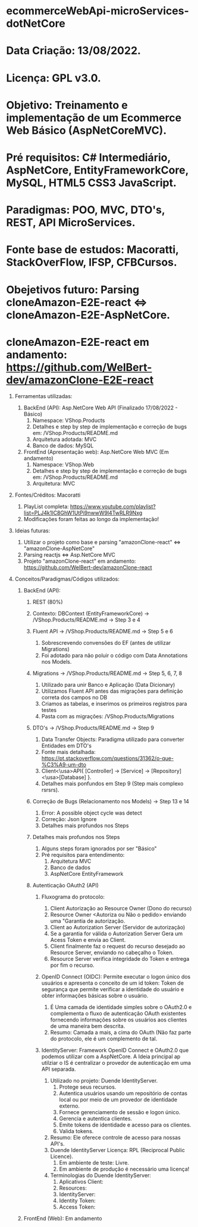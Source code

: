 # ecommerceWebApi-microServices-dotNetCore

# Data Criação: 13/08/2022.
# Licença: GPL v3.0.
# Objetivo: Treinamento e implementação de um Ecommerce Web Básico (AspNetCoreMVC).
# Pré requisitos: C# Intermediário, AspNetCore, EntityFrameworkCore, MySQL, HTML5 CSS3 JavaScript.
# Paradigmas: POO, MVC, DTO's, REST, API MicroServices.
# Fonte base de estudos: Macoratti, StackOverFlow, IFSP, CFBCursos.
# Obejetivos futuro: Parsing cloneAmazon-E2E-react <=> cloneAmazon-E2E-AspNetCore.
# cloneAmazon-E2E-react em andamento: https://github.com/WelBert-dev/amazonClone-E2E-react

1. Ferramentas utilizadas:
 
    1. BackEnd (API): Asp.NetCore Web API (Finalizado 17/08/2022 - Básico)
        1. Namespace: VShop.Products 
        2. Detalhes e step by step de implementação e correção de bugs em: /VShop.Products/README.md
        3. Arquitetura adotada: MVC
        4. Banco de dados: MySQL
    2. FrontEnd (Apresentação web): Asp.NetCore Web MVC (Em andamento)
        1. Namespace: VShop.Web
        2. Detalhes e step by step de implementação e correção de bugs em: /VShop.Products/README.md
        3. Arquitetura: MVC

2. Fontes/Créditos: Macoratti
    1. PlayList completa: https://www.youtube.com/playlist?list=PLJ4k1IC8GhW1UtPi9nwwW9l4TwRLR9Nxg
    2. Modificações foram feitas ao longo da implementação! 

3. Ideias futuras:
    1. Utilizar o projeto como base e parsing "amazonClone-react" <=> "amazonClone-AspNetCore"
    2. Parsing reactjs <=> Asp.NetCore MVC
    3. Projeto "amazonClone-react" em andamento: https://github.com/WelBert-dev/amazonClone-react

4. Conceitos/Paradigmas/Códigos utilizados:
    1. BackEnd (API):
        1. REST (80%)

        2. Contexto: DBContext (EntityFrameworkCore) -> /VShop.Products/README.md -> Step 3 e 4

        3. Fluent API -> /VShop.Products/README.md -> Step 5 e 6
            1. Sobrescrevendo convensões do EF (antes de utilizar Migrations)
            2. Foi adotado para não poluir o código com Data Annotations nos Models.

        4. Migrations -> /VShop.Products/README.md -> Step 5, 6, 7, 8
            1. Utilizado para unir Banco e Aplicação (Data Dicionary)
            2. Utilizamos Fluent API antes das migrações para definição correta dos campos no DB
            3. Criamos as tabelas, e inserimos os primeiros registros para testes
            4. Pasta com as migrações: /VShop.Products/Migrations

        5. DTO's -> /VShop.Products/README.md -> Step 9
            1. Data Transfer Objects: Paradigma utilizado para converter Entidades em DTO's
            2. Fonte mais detalhada: https://pt.stackoverflow.com/questions/31362/o-que-%C3%A9-um-dto
            3. Client<\usa>API{ [Controller] -> [Service] -> [Repository]<\usa>[Database] }.
            4. Detalhes mais ponfundos em Step 9 (Step mais complexo rsrsrs).
        
        6. Correção de Bugs (Relacionamento nos Models) -> Step 13 e 14
            1. Error: A possible object cycle was detect
            2. Correção: Json Ignore 
            3. Detalhes mais profundos nos Steps

        7. Detalhes mais profundos nos Steps
            1. Alguns steps foram ignorados por ser "Básico" 
            2. Pré requisitos para entendimento: 
                1. Arquitetura MVC 
                2. Banco de dados
                3. AspNetCore EntityFramework

        8. Autenticação OAuth2 (API)
            1. Fluxograma do protocolo:
                1. Client <Solicita> Autorização ao Resource Owner (Dono do recurso)
                2. Resource Owner <Autoriza ou Não o pedido> enviando uma "Garantia de autorização.
                3. Client <Envia a garantia> ao Autorization Server (Servidor de autorização)
                4. Se a garantia for válida o Autorization Server Gera um Acess Token e envia ao Client.
                5. Client finalmente faz o request do recurso desejado ao Resource Server, enviando no cabeçalho o Token.
                6. Resource Server verifica integridade do Token e entrega por fim o recurso.

            2. OpenID Connect (OIDC): Permite executar o logon único dos usuários e apresenta o conceito de um id token: Token de segurança que permite verificar a identidade do usuário e obter informações básicas sobre o usuário.
                1. É Uma camada de identidade simples sobre o OAuth2.0 e complementa o fluxo de autenticação OAuth existentes fornecendo informações sobre os usuários aos clientes de uma maneira bem descrita. 
                2. Resumo: Camada a mais, a cima do OAuth (Não faz parte do protocolo, ele é um complemento de tal.

            3. IdentityServer: Framework OpenID Connect e OAuth2.0 que podemos utilizar com a AspNetCore. A Ideia principal ap utilziar o IS é centralizar o provedor de autenticação em uma API separada. 
                1. Utilizado no projeto: Duende IdentityServer.
                    1. Protege seus recursos.
                    2. Autentica usuários usando um repositório de contas local ou por meio de um provedor de identidade externo.
                    3. Fornece gerenciamento de sessão e logon único.
                    4. Gerencia e autentica clientes.
                    5. Emite tokens de identidade e acesso para os clientes.
                    6. Valida tokens.
                2. Resumo: Ele oferece controle de acesso para nossas API's.
                3. Duende IdentityServer Licença: RPL (Reciprocal Public Licence).
                    1. Em ambiente de teste: Livre.
                    2. Em ambiente de produção é necessário uma licença!
                4. Terminologias do Duende IdentityServer:
                    1. Aplicativos Client:
                    2. Resources:
                    3. IdentityServer:
                    4. Identity Token:
                    5. Access Token:

            
        

    2. FrontEnd (Web): Em andamento

